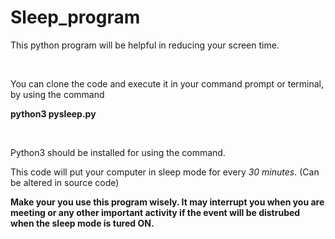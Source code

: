 # Sleep_program
<p> This python program will be helpful in reducing your screen time.</p><br>
<p> You can clone the code and execute it in your command prompt or terminal, by using the command </p>
<p><b>python3 pysleep.py</b></p><br>
<p>Python3 should be installed for using the command.</p>
<p>This code will put your computer in sleep mode for every <i>30 minutes</i>. (Can be altered in source code)</p>
<p><b>Make your you use this program wisely. It may interrupt you when you are meeting or any other important 
activity if the event will be distrubed when the sleep mode is tured ON.</b></p>
